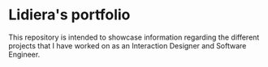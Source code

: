# Lidiera's portfolio

This repository is intended to showcase information regarding the different projects that I have worked on as an Interaction Designer and Software Engineer.
